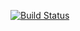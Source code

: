 [![Build Status](https://travis-ci.org/wsdslm/cept-ex.svg?branch=master)](https://travis-ci.org/wsdslm/cept-ex)